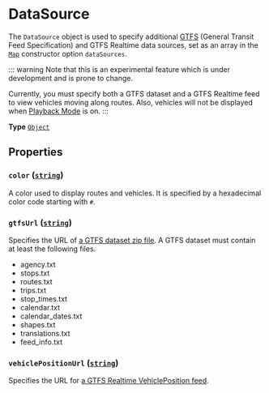 # DataSource

The `DataSource` object is used to specify additional [GTFS](https://gtfs.org) (General Transit Feed Specification) and GTFS Realtime data sources, set as an array in the [`Map`](./map.md) constructor option `dataSources`.

::: warning
Note that this is an experimental feature which is under development and is prone to change.

Currently, you must specify both a GTFS dataset and a GTFS Realtime feed to view vehicles moving along routes. Also, vehicles will not be displayed when [Playback Mode](../../user-guide/display-modes.md#playback-mode) is on.
:::

**Type** [`Object`](https://developer.mozilla.org/docs/Web/JavaScript/Reference/Global_Objects/Object)

## Properties

### **`color`** ([`string`](https://developer.mozilla.org/docs/Web/JavaScript/Reference/Global_Objects/String))

A color used to display routes and vehicles. It is specified by a hexadecimal color code starting with `#`.

### **`gtfsUrl`** ([`string`](https://developer.mozilla.org/docs/Web/JavaScript/Reference/Global_Objects/Object))

Specifies the URL of [a GTFS dataset zip file](https://gtfs.org/documentation/schedule/reference/#dataset-publishing-general-practices). A GTFS dataset must contain at least the following files.

- agency.txt
- stops.txt
- routes.txt
- trips.txt
- stop_times.txt
- calendar.txt
- calendar_dates.txt
- shapes.txt
- translations.txt
- feed_info.txt

### **`vehiclePositionUrl`** ([`string`](https://developer.mozilla.org/docs/Web/JavaScript/Reference/Global_Objects/String))

Specifies the URL for [a GTFS Realtime VehiclePosition feed](https://gtfs.org/documentation/realtime/reference/#message-vehicleposition).
